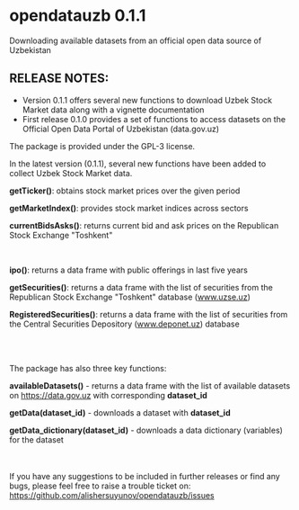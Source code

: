 # opendatauzb 0.1.1

Downloading available datasets from an official open data source of Uzbekistan

## RELEASE NOTES:
- Version 0.1.1 offers several new functions to download Uzbek Stock Market data along with a vignette documentation
- First release 0.1.0 provides a set of functions to access datasets on the Official Open Data Portal of Uzbekistan (data.gov.uz)

The package is provided under the GPL-3 license.

In the latest version (0.1.1), several new functions have been added to collect Uzbek Stock Market data.

**getTicker()**: obtains stock market prices over the given period 

**getMarketIndex()**: provides stock market indices across sectors

**currentBidsAsks()**: returns current bid and ask prices on the Republican Stock Exchange "Toshkent"

<br>

**ipo()**: returns a data frame with public offerings in last five years

**getSecurities()**: returns a data frame with the list of securities from the Republican Stock Exchange "Toshkent" database (www.uzse.uz)

**RegisteredSecurities()**: returns a data frame with the list of securities from the Central Securities Depository (www.deponet.uz) database

<br><br>

The package has also three key functions:

**availableDatasets()** - returns a data frame with the list of available datasets on https://data.gov.uz with corresponding **dataset_id**

**getData(dataset_id)** - downloads a dataset with **dataset_id**

**getData_dictionary(dataset_id)** - downloads a data dictionary (variables) for the dataset


<br><br>
If you have any suggestions to be included in further releases or find any bugs, please feel free to raise a trouble ticket on: https://github.com/alishersuyunov/opendatauzb/issues
